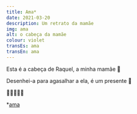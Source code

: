 ```yaml
---
title: Ama*
date: 2021-03-20
description: Um retrato da mamãe
img: ama
alt: o cabeça da mamãe
colour: violet
transEs: ama
transEn: ama
---
```


Esta é a cabeça de Raquel, a minha mamãe 💜

Desenhei-a para agasalhar a ela, é um presente 🎁

🙂😗😙😚😘

*[ama](https://pt.glosbe.com/eu/pt/ama)
